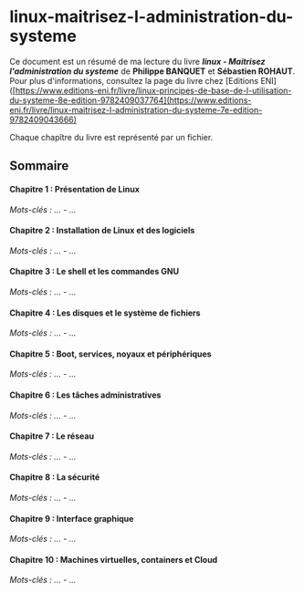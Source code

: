 # linux-maitrisez-l-administration-du-systeme

Ce document est un résumé de ma lecture du livre ___linux - Maitrisez l'administration du systeme___ de **Philippe BANQUET** et **Sébastien ROHAUT**.  
Pour plus d'informations, consultez la page du livre chez 
[Editions ENI]([https://www.editions-eni.fr/livre/linux-principes-de-base-de-l-utilisation-du-systeme-8e-edition-9782409037764](https://www.editions-eni.fr/livre/linux-maitrisez-l-administration-du-systeme-7e-edition-9782409043666)

Chaque chapître du livre est représenté par un fichier.

## Sommaire

#### Chapitre 1 : Présentation de Linux
*Mots-clés : ... - ...*

#### Chapitre 2 : Installation de Linux et des logiciels
*Mots-clés : ... - ...*  

#### Chapitre 3 : Le shell et les commandes GNU
*Mots-clés : ... - ...*

#### Chapitre 4 : Les disques et le système de fichiers
*Mots-clés : ... - ...*

#### Chapitre 5 : Boot, services, noyaux et périphériques
*Mots-clés : ... - ...*  

#### Chapitre 6 : Les tâches administratives
*Mots-clés : ... - ...*

#### Chapitre 7 : Le réseau
*Mots-clés : ... - ...*

#### Chapitre 8 : La sécurité
*Mots-clés : ... - ...*

#### Chapitre 9 : Interface graphique
*Mots-clés : ... - ...*

#### Chapitre 10 : Machines virtuelles, containers et Cloud
*Mots-clés : ... - ...*
